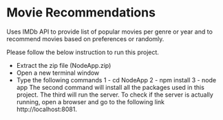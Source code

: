 # Movie Recommendations

Uses IMDb API to provide list of popular movies per genre or year and to recommend movies based on preferences or randomly.

Please follow the below instruction to run this project.
- Extract the zip file (NodeApp.zip)
- Open a new terminal window
- Type the following commands
  1 - cd NodeApp
  2 - npm install
  3 - node app
The second command will install all the packages used in this project.
The third will run the server.
To check if the server is actually running, open a browser and go to the following link
http://localhost:8081.
